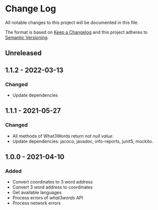 # Change Log
All notable changes to this project will be documented in this file.

The format is based on [Keep a Changelog](http://keepachangelog.com/)
and this project adheres to [Semantic Versioning](https://semver.org/spec/v2.0.0.html).

## Unreleased

## 1.1.2 - 2022-03-13
### Changed
-   Update dependencies

## 1.1.1 - 2021-05-27
### Changed
-   All methods of What3Words return _not null value_.
-   Update dependencies: jacoco, javadoc, info-reports, junit5, mockito.

## 1.0.0 - 2021-04-10
### Added
-   Convert coordinates to 3 word address
-   Convert 3 word address to coordinates
-   Get available languages
-   Process errors of _what3words_ API
-   Process network errors
